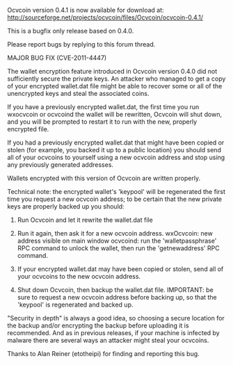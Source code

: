 Ocvcoin version 0.4.1 is now available for download at:
http://sourceforge.net/projects/ocvcoin/files/Ocvcoin/ocvcoin-0.4.1/

This is a bugfix only release based on 0.4.0.

Please report bugs by replying to this forum thread.

MAJOR BUG FIX  (CVE-2011-4447)

The wallet encryption feature introduced in Ocvcoin version 0.4.0 did not sufficiently secure the private keys. An attacker who
managed to get a copy of your encrypted wallet.dat file might be able to recover some or all of the unencrypted keys and steal the
associated coins.

If you have a previously encrypted wallet.dat, the first time you run wxocvcoin or ocvcoind the wallet will be rewritten, Ocvcoin will
shut down, and you will be prompted to restart it to run with the new, properly encrypted file.

If you had a previously encrypted wallet.dat that might have been copied or stolen (for example, you backed it up to a public
location) you should send all of your ocvcoins to yourself using a new ocvcoin address and stop using any previously generated addresses.

Wallets encrypted with this version of Ocvcoin are written properly.

Technical note: the encrypted wallet's 'keypool' will be regenerated the first time you request a new ocvcoin address; to be certain that the
new private keys are properly backed up you should:

1. Run Ocvcoin and let it rewrite the wallet.dat file

2. Run it again, then ask it for a new ocvcoin address.
wxOcvcoin: new address visible on main window
ocvcoind: run the 'walletpassphrase' RPC command to unlock the wallet,  then run the 'getnewaddress' RPC command.

3. If your encrypted wallet.dat may have been copied or stolen, send all of your ocvcoins to the new ocvcoin address.

4. Shut down Ocvcoin, then backup the wallet.dat file.
IMPORTANT: be sure to request a new ocvcoin address before backing up, so that the 'keypool' is regenerated and backed up.

"Security in depth" is always a good idea, so choosing a secure location for the backup and/or encrypting the backup before uploading it is recommended. And as in previous releases, if your machine is infected by malware there are several ways an attacker might steal your ocvcoins.

Thanks to Alan Reiner (etotheipi) for finding and reporting this bug.
